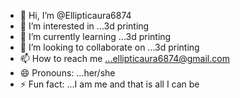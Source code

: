 - 👋 Hi, I’m @Ellipticaura6874
- 👀 I’m interested in ...3d printing
- 🌱 I’m currently learning ...3d printing
- 💞️ I’m looking to collaborate on ...3d printing
- 📫 How to reach me ...ellipticaura6874@gmail.com
- 😄 Pronouns: ...her/she
- ⚡ Fun fact: ...I am me and that is all I can be

<!---
Ellipticaura6874/Ellipticaura6874 is a ✨ special ✨ repository because its `README.md` (this file) appears on your GitHub profile.
You can click the Preview link to take a look at your changes.
--->
